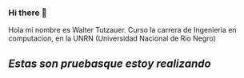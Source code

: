 ### Hi there 👋
 
Hola mi nombre es Walter Tutzauer.
Curso la carrera de Ingenieria en computacion, en la UNRN (Universidad Nacional de Rio Negro)
## *Estas son pruebasque estoy realizando*

<!--
**wally1205/wally1205** is a ✨ _special_ ✨ repository because its `README.md` (this file) appears on your GitHub profile.

** Here are some ideas to get you started: **

- 🔭 I’m currently working on ...
- 🌱 I’m currently learning ...
- 👯 I’m looking to collaborate on ...
- 🤔 I’m looking for help with ...
- 💬 Ask me about ...
- 📫 How to reach me: ...
- 😄 Pronouns: ...
- ⚡ Fun fact: ...
-->
